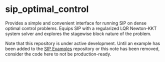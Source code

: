 # sip_optimal_control

Provides a simple and convenient interface for running SIP on dense optimal control problems.
Equips SIP with a regularized LQR Newton-KKT system solver and explores the stagewise block
nature of the problem.

Note that this repository is under active development. Until an example has been added
to the [SIP Examples](https://github.com/joaospinto/sip_examples) repository or this note
has been removed, consider the code here to not be production-ready.
